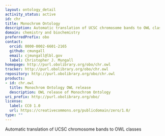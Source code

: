 ```yaml
---
layout: ontology_detail
activity_status: active
id: chr
title: Monochrom Ontology
description: Automatic translation of UCSC chromosome bands to OWL classes
domain: chemistry and biochemistry
preferredPrefix: obo
contact:
  orcid: 0000-0002-6601-2165
  github: cmungall
  email: cjmungall@lbl.gov
  label: Christopher J. Mungall
homepage: http://purl.obolibrary.org/obo/chr.owl
tracker: http://purl.obolibrary.org/obo/chr.owl
repository: http://purl.obolibrary.org/obo/chr.owl
products:
- id: chr.owl
  title: Monochrom Ontology OWL release
  description: OWL release of Monochrom Ontology
uri_prefix: http://purl.obolibrary.org/obo/
license:
  label: CC0 1.0
  url: https://creativecommons.org/publicdomain/zero/1.0/
type: ""
---
```


Automatic translation of UCSC chromosome bands to OWL classes
